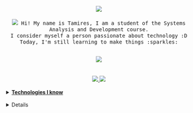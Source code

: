 <p align="center">
  <img src="https://user-images.githubusercontent.com/5679180/79618120-0daffb80-80be-11ea-819e-d2b0fa904d07.gif" width="27px">
  <br><br>
  <samp>
    <img src="https://media.giphy.com/media/hvRJCLFzcasrR4ia7z/giphy.gif" width="18"> Hi! My name is Tamires, I am a student of the Systems Analysis and Development course.
    <br>I consider myself a person passionate about technology :D
    <br>Today, I'm still learning to make things :sparkles:<br><br>
  </samp>
</p>

<div align="center">
  <![ Digitando SVG ](https://readme-typing-svg.herokuapp.com?color=%FFFF85ff&size=18&duration=6000¢er=true&vCenter=true&width=600&lines=Be+Welcome+%3C3)>
</div>

<div align="center">
  <img width="398" src="https://media.tenor.com/1cbzhT0TKTMAAAAd/cat-asleep.gif">
</div>
  </br>

  <br>
<div align="center">
<a href="https://github.com/tamiresxavier">
  <img height="160em" src="https://github-readme-stats-eight-theta.vercel.app/api?username=tamiresxavier&show_icons=true&theme=dark&include_all_commits=true&count_private=true"/>
  <img height="160em" src="https://github-readme-stats-eight-theta.vercel.app/api/top-langs/?username=tamiresxavier&layout=compact&langs_count=8&theme=dark"/>
</div>
  </br>

<details>
  <summary><b>Technologies I know</b></summary>
    <br>
  <img align="center" height="40" width="40" src="https://raw.githubusercontent.com/devicons/devicon/master/icons/python/python-original.svg">
  <img align="center" height="40" width="40"src="https://icongr.am/devicon/java-original.svg?">
  <img align="center" height="40" width="40" src="https://raw.githubusercontent.com/devicons/devicon/master/icons/javascript/javascript-plain.svg">
  <img align="center" height="40" width="40" src="https://raw.githubusercontent.com/devicons/devicon/master/icons/html5/html5-original.svg">
  <img align="center" height="40" width="40" src="https://raw.githubusercontent.com/devicons/devicon/master/icons/css3/css3-original.svg">
  <img align="center" height="40" width="40" src="https://raw.githubusercontent.com/devicons/devicon/master/icons/spring/spring-original.svg">
  <img align="center" height="40" width="40" src="https://raw.githubusercontent.com/devicons/devicon/master/icons/bootstrap/bootstrap-plain-wordmark.svg">
  <img align="center" height="40" width="40" src="https://raw.githubusercontent.com/devicons/devicon/master/icons/nodejs/nodejs-original-wordmark.svg">
  <img align="center" height="40" width="40" src="https://raw.githubusercontent.com/devicons/devicon/master/icons/react/react-original.svg">
  <img align="center" height="40" width="40" src="https://www.vectorlogo.zone/logos/getpostman/getpostman-icon.svg">
  <img align="center" height="40" width="40" src="https://icongr.am/devicon/mysql-original-wordmark.svg?size=128&color=currentColor">
  <img align="center" height="40" width="40" src="https://raw.githubusercontent.com/devicons/devicon/master/icons/postgresql/postgresql-original.svg">
  <img align="center" height="40" width="40" src="https://raw.githubusercontent.com/devicons/devicon/master/icons/dart/dart-original.svg">
  <img align="center" height="40" width="40" src="https://raw.githubusercontent.com/devicons/devicon/master/icons/flutter/flutter-original.svg">
</details>  

  <br>
<details>
  <summary><b>Connect with me</b></summary>
    <br>
  <a href = "mailto:tx977459@gmail.com"><img src="https://img.shields.io/badge/-Gmail-%23333?style=for-the-badge&logo=gmail&logoColor=white" target="_blank"></a>
  <a href="https://www.linkedin.com/in/tamiresx/" target="_blank"><img 
  src="https://img.shields.io/badge/-LinkedIn-%230077B5?style=for-the-badge&logo=linkedin&logoColor=white"target="_blank"></a> 
  <a href="https://www.instagram.com/tamiresx/"target="_blank"><img 
  src="https://img.shields.io/badge/-Instagram-%23E4405F?style=for-the-badge&logo=instagram&logoColor=white"target="_blank"></a> 
</details> 
